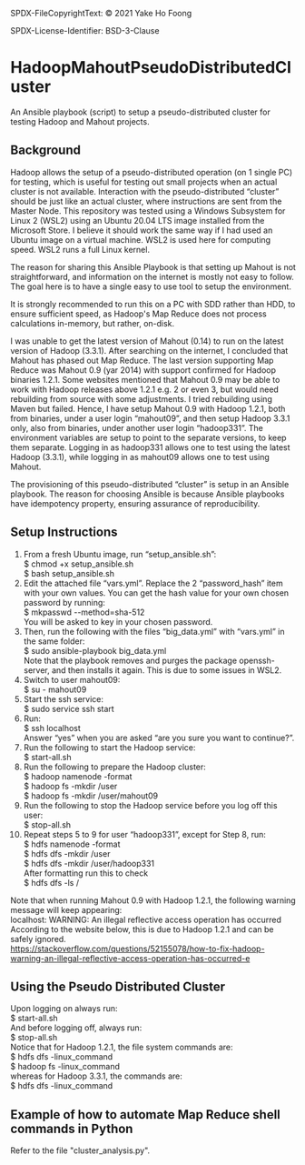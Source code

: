 SPDX-FileCopyrightText: © 2021 Yake Ho Foong

SPDX-License-Identifier: BSD-3-Clause


# HadoopMahoutPseudoDistributedCluster
An Ansible playbook (script) to setup a pseudo-distributed cluster for testing Hadoop and Mahout projects.

## Background
Hadoop allows the setup of a pseudo-distributed operation (on 1 single PC) for testing, which is useful for testing out small projects when an actual cluster is not available. Interaction with the pseudo-distributed “cluster” should be just like an actual cluster, where instructions are sent from the Master Node. This repository was tested using a Windows Subsystem for Linux 2 (WSL2) using an Ubuntu 20.04 LTS image installed from the Microsoft Store. I believe it should work the same way if I had used an Ubuntu image on a virtual machine. WSL2 is used here for computing speed. WSL2 runs a full Linux kernel.

The reason for sharing this Ansible Playbook is that setting up Mahout is not straightforward, and information on the internet is mostly not easy to follow. The goal here is to have a single easy to use tool to setup the environment.

It is strongly recommended to run this on a PC with SDD rather than HDD, to ensure sufficient speed, as Hadoop's Map Reduce does not process calculations in-memory, but rather, on-disk.

I was unable to get the latest version of Mahout (0.14) to run on the latest version of Hadoop (3.3.1). After searching on the internet, I concluded that Mahout has phased out Map Reduce. The last version supporting Map Reduce was Mahout 0.9 (yar 2014) with support confirmed for Hadoop binaries 1.2.1. Some websites mentioned that Mahout 0.9 may be able to work with Hadoop releases above 1.2.1 e.g. 2 or even 3, but would need rebuilding from source with some adjustments. I tried rebuilding using Maven but failed. Hence, I have setup Mahout 0.9 with Hadoop 1.2.1, both from binaries, under a user login “mahout09”, and then setup Hadoop 3.3.1 only, also from binaries, under another user login “hadoop331”. The environment variables are setup to point to the separate versions, to keep them separate. Logging in as hadoop331 allows one to test using the latest Hadoop (3.3.1), while logging in as mahout09 allows one to test using Mahout.

The provisioning of this pseudo-distributed “cluster” is setup in an Ansible playbook. The reason for choosing Ansible is because Ansible playbooks have idempotency property, ensuring assurance of reproducibility.

## Setup Instructions
1.	From a fresh Ubuntu image, run “setup_ansible.sh”:  
$ chmod +x setup_ansible.sh  
$ bash setup_ansible.sh  
2.	Edit the attached file “vars.yml”. Replace the 2 “password_hash” item with your own values. You can get the hash value for your own chosen password by running:  
$ mkpasswd --method=sha-512  
You will be asked to key in your chosen password.  
3.	Then, run the following with the files “big_data.yml” with “vars.yml” in the same folder:  
$ sudo ansible-playbook big_data.yml  
Note that the playbook removes and purges the package openssh-server, and then installs it again. This is due to some issues in WSL2.  
4.	Switch to user mahout09:  
$ su - mahout09  
5.	Start the ssh service:  
$ sudo service ssh start  
6.	Run:  
$ ssh localhost  
Answer “yes” when you are asked “are you sure you want to continue?”.  
7.	Run the following to start the Hadoop service:  
$ start-all.sh  
8.	Run the following to prepare the Hadoop cluster:  
$ hadoop namenode -format  
$ hadoop fs -mkdir /user  
$ hadoop fs -mkdir /user/mahout09  
9.	Run the following to stop the Hadoop service before you log off this user:  
$ stop-all.sh  
10.	Repeat steps 5 to 9 for user “hadoop331”, except for Step 8, run:  
$ hdfs namenode -format  
$ hdfs dfs -mkdir /user  
$ hdfs dfs -mkdir /user/hadoop331  
After formatting run this to check  
$ hdfs dfs -ls /  

Note that when running Mahout 0.9 with Hadoop 1.2.1, the following warning message will keep appearing:  
localhost: WARNING: An illegal reflective access operation has occurred  
According to the website below, this is due to Hadoop 1.2.1 and can be safely ignored.  
https://stackoverflow.com/questions/52155078/how-to-fix-hadoop-warning-an-illegal-reflective-access-operation-has-occurred-e  

## Using the Pseudo Distributed Cluster
Upon logging on always run:  
$ start-all.sh  
And before logging off, always run:  
$ stop-all.sh  
Notice that for Hadoop 1.2.1, the file system commands are:  
$ hdfs dfs -linux_command   
$ hadoop fs -linux_command  
whereas for Hadoop 3.3.1, the commands are:  
$ hdfs dfs -linux_command  

## Example of how to automate Map Reduce shell commands in Python
Refer to the file "cluster_analysis.py".
